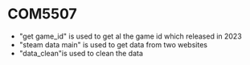 # COM5507
- "get game_id" is used to get al the game id which released in 2023
- "steam data main" is used to get data from two websites
- "data_clean"is used to clean the data
